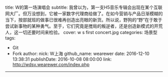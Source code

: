 title: W的第一场演唱会
subtitle: 我曾以为，第一支H5音乐专辑会出现在某个互联网大厂。但万没想到，它被一家数字代理商给做了。在如今营销与产品日渐模糊的当下，按部就班的做事已很难再创造出亮眼的新货。所以说，野狗的“野”在于敢于尝试新事物的某种勇气。至于，它们究竟是搅局的叛逆者，还是创造新模式的开荒人，这一切还要时间来检验。
cover: w s first concert.jpg
categories: 场景型
tags:
  - Git
  - Fork
author:
  nick: W上海
  github_name: wearewer
date: 2016-12-10 13:38:31
publishDate: 2016-10-08 08:00:00
link: http://wdsv.wearewer.com/index.php
---

<!-- more -->
